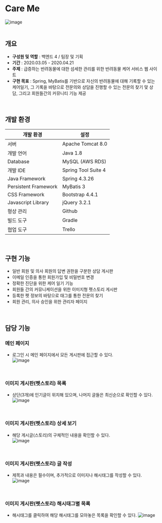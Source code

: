 # Care Me
![image](https://user-images.githubusercontent.com/61612976/116785034-63412580-aad2-11eb-933f-ac7fffa7fa71.png)
<br />
<br />

## 개요
- **구성원 및 역할** : 백엔드 4 / 팀장 및 기획   
- **기간** : 2020.03.05 - 2020.04.21   
- **주제** : 급증하는 반려동물에 대한 섬세한 관리를 위한 반려동물 케어 서비스 웹 사이트
- **구현 목표** : Spring, MyBatis를 기반으로 자신의 반려동물에 대해 기록할 수 있는 케어일기, 그 기록을 바탕으로 전문의와 상담을 진행할 수 있는 전문의 찾기 맟 상담, 그리고 회원들간의 커뮤니티 기능 제공
<br />

## 개발 환경
|개발 환경|설정|
|---|---|
|서버|Apache Tomcat 8.0|
|개발 언어|Java 1.8|
|Database|MySQL (AWS RDS)|
|개발 IDE|Spring Tool Suite 4|
|Java Framework|Spring 4.3.26|
|Persistent Framework|MyBatis 3|
|CSS Framework|Bootstrap 4.4.1|
|Javascript Library|jQuery 3.2.1|
|형상 관리|Github|
|빌드 도구|Gradle|
|협업 도구|Trello|
<br />

## 구현 기능
* 일반 회원 및 의사 회원의 답변 권한을 구분한 상담 게시판
* 이메일 인증을 통한 회원가입 및 비밀번호 변경
* 정확한 진단을 위한 케어 일기 기능
* 회원들 간의 커뮤니케이션을 위한 이미지형 펫스토리 게시판
* 등록한 펫 정보의 바탕으로 태그를 통한 전문의 찾기
* 회원 관리, 의사 승인을 위한 관리자 페이지  
<br />

## 담당 기능
### 메인 페이지
* 로그인 시 메인 페이지에서 모든 게시판에 접근할 수 있다.  
![image](https://user-images.githubusercontent.com/61612976/116785034-63412580-aad2-11eb-933f-ac7fffa7fa71.png)
<br />

### 이미지 게시판(펫스토리) 목록
* 상단(3개)에 인기글이 위치해 있으며, 나머지 글들은 최신순으로 확인할 수 있다.  
![image](https://user-images.githubusercontent.com/61612976/116784670-866ad580-aad0-11eb-9744-ff58cca76d53.png)
<br />

### 이미지 게시판(펫스토리) 상세 보기
* 해당 게시글(스토리)의 구체적인 내용을 확인할 수 있다.  
![image](https://user-images.githubusercontent.com/61612976/116784676-8b2f8980-aad0-11eb-9c30-6dd1473c919d.png)
<br />

### 이미지 게시판(펫스토리) 글 작성  
* 제목과 내용은 필수이며, 추가적으로 이미지나 해시태그를 작성할 수 있다.
![image](https://user-images.githubusercontent.com/61612976/116784663-62a78f80-aad0-11eb-9a20-1832f57d18e8.png)
<br />

### 이미지 게시판(펫스토리) 해시태그별 목록  
* 해시태그를 클릭하여 해당 해시태그를 모아놓은 목록을 확인할 수 있다.
![image](https://user-images.githubusercontent.com/61612976/116784681-8ff43d80-aad0-11eb-8708-7f196d4c4d31.png)
<br />
